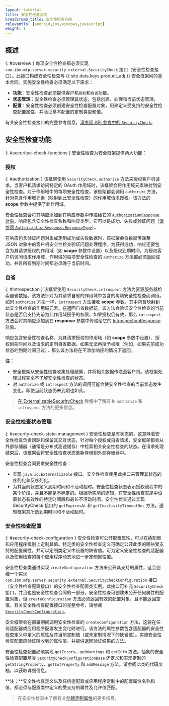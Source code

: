 ```yaml
---
layout: tutorial
title: 安全性检查合同
breadcrumb_title: 安全性检查合同
relevantTo: [android,ios,windows,javascript]
weight: 1
---
```

<!-- NLS_CHARSET=UTF-8 -->
## 概述
{: #overview }
每项安全性检查都必须实现 `com.ibm.mfp.server.security.external.SecurityCheck` 接口（安全性检查接口）。此接口构成安全性检查与 {{ site.data.keys.product_adj }} 安全框架间的基本合同。实施安全性检查必须满足以下需求：

* **功能**：安全性检查必须提供客户机`授权`和`自省`功能。
* **状态管理**：安全性检查必须管理其状态，包括创建、处理和当前状态管理。
* **配置**：安全性检查必须创建安全性检查配置对象，用来定义受支持的安全性检查配置属性，并验证基本配置的定制类型和值。

有关安全性检查接口的完整参考信息，[请参阅 API 参考中的 `SecurityCheck`](../../../api/server-side-api/java/)。

## 安全性检查功能
{: #securityc-check-functions }
安全性检查为安全框架提供两大功能：

### 授权
{: #authorization }
该框架使用 `SecurityCheck.authorize` 方法来授权客户机请求。当客户机请求访问特定的 OAuth 作用域时，该框架会将作用域元素映射到安全性检查。对于作用域中的每项安全性检查，该框架都会调用 `authorize` 方法，针对包含作用域元素（映射到此安全性检查）的作用域请求授权。该方法的 **scope** 参数中提供了此作用域。

安全性检查会将其响应添加到在响应参数中传递给它的 [`AuthorizationResponse`对象](../../../api/server-side-api/java/)。响应包含安全性检查名称和响应类型，它可以是成功、失败或验证问题（[请参阅 `AuthorizationResponse.ResponseType`](../../../api/server-side-api/java/)）。

在响应包含验证问题对象或定制成功或失败数据时，该框架会将数据传递至 JSON 对象中的客户机安全性检查验证问题处理程序。为获得成功，响应还要包含为其请求授权的作用域（如 **scope** 参数中设置）以及授权到期时间。为授权客户机访问请求作用域，作用域的每项安全性检查的 `authorize` 方法都必须返回成功，并且所有到期时间都必须晚于当前时间。

### 自省
{: #introspection }
该框架使用 `SecurityCheck.introspect` 方法为资源服务器检索自省数据。该方法针对为其请求自省的作用域中包含的每项安全性检查而调用。如同 `authorize` 方法一样，`introspect` 方法接收 **scope** 参数，其中包含映射到此安全性检查的作用域元素。在返回自省数据前，该方法会验证安全性检查的当前状态是否仍支持先前为此作用域授予的权限。如果授权仍有效，那么 `introspect` 方法会将其响应添加到在 **response** 参数中传递给它的 [IntrospectionResponse 对象](../../../api/server-side-api/java/)。

响应包含安全性检查名称、为其请求授权的作用域（如 **scope** 参数中设置）、授权到期时间以及请求的定制自省数据。如果无法再授予权限（例如，如果先前成功状态的到期时间已过），那么该方法将在不添加响应的情况下返回。

**注：**

* 安全框架从安全性检查收集处理结果，并将相关数据传递至客户机。该框架处理过程完全不了解安全性检查的状态。
* 对 `authorize` 或 `introspect` 方法的调用可能会使安全性检查的当前状态发生变化，即使当前状态仍未到期也如此。

> [在 ExternalizableSecurityCheck](../../externalizable-security-check) 教程中了解有关 `authorize` 和 `introspect` 方法的更多信息。
### 安全性检查状态管理
{: #security-check-state-management }
安全性检查是有状态的，这意味着安全性检查负责跟踪和保留其交互状态。针对每个授权或自省请求，安全框架都会从外部存储器（通常是分布式高速缓存）中检索相关安全性检查的状态。在请求处理结束后，该框架会将安全性检查状态重新存储到外部存储器中。

安全性检查合同要求安全性检查：

* 实现 `java.io.Externalizable` 接口。安全性检查使用此接口来管理其状态的序列化和反序列化。
* 为其当前状态定义到期时间和不活动超时。安全性检查状态表示授权流程中的某个阶段，并且不能是不确定的。根据所实施的逻辑，在安全性检查实施中设置状态有效性的特定时间段和最长不活动时间。安全性检查通过实现 SecurityCheck 接口的 `getExpiresAt` 和 `getInactivityTimeoutSec` 方法，通知框架其所选到期时间和不活动超时。

### 安全性检查配置
{: #security-check-configuration }
安全性检查可公开配置属性，可以在适配器和应用程序级别上定制其值。特定类的安全性检查定义可确定公开此类的哪些受支持的配置属性，并可以定制类定义中设置的缺省值。可为定义安全性检查的适配器以及使用检查的每个应用程序动态地进一步定制属性值。

安全性检查类通过实现 `createConfiguration` 方法来公开其支持的属性，这会创建一个实现 `com.ibm.mfp.server.security.external.SecurityCheckConfiguration` 接口（安全性检查配置接口）的安全性检查配置类实例。此接口可补充 `SecurityCheck` 接口，并且也是安全性检查合同的一部分。安全性检查可创建未公开任何属性的配置对象，但 `createConfiguration` 方法必须返回有效的配置对象，且不能返回空值。有关安全性检查配置接口的完整参考，请参阅 [`SecurityCheckConfiguration`](../../../api/server-side-api/java/)。

安全框架会在部署期间调用安全性检查的 `createConfiguration` 方法，这将在任何适配器或应用程序配置发生变化时进行。该方法的属性参数包含适配器的安全性检查定义中定义的属性及其当前定制值（或未定制情况下的缺省值）。实施安全性检查配置应验证所收到的属性值，并提供返回验证结果的方法。

安全性检查配置必须实现 `getErrors`、`getWarnings` 和 `getInfo` 方法。抽象的安全性检查配置基类 [`SecurityCheckConfigurationBase`](../../../api/server-side-api/java/) 还定义和实现定制的 `getStringProperty`、`getIntProperty` 和 `addMessage` 方法。请参阅此类的代码文档，以获取详细信息。

**注：**安全性检查定义以及任何适配器或应用程序定制中的配置属性名称和值，都必须与配置类中定义的受支持的属性及允许值匹配。

> 在安全性检查中了解有关[创建定制属性](../#security-check-configuration)的更多信息。
